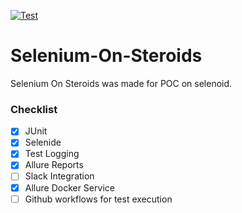 [![Test](https://github.com/heyrmi/Selenium-On-Steroids/actions/workflows/test.yml/badge.svg?branch=main)](https://github.com/heyrmi/Selenium-On-Steroids/actions/workflows/test.yml)

# Selenium-On-Steroids

Selenium On Steroids was made for POC on selenoid.

### Checklist

- [x] JUnit
- [x] Selenide
- [x] Test Logging
- [x] Allure Reports
- [ ] Slack Integration
- [x] Allure Docker Service
- [ ] Github workflows for test execution
